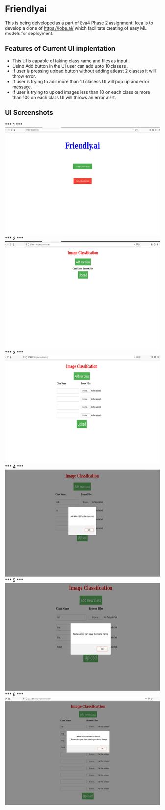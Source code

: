 # Friendlyai
This is being delveloped as a part of Eva4 Phase 2 assignment.
Idea is to develop a clone of https://lobe.ai/ which facilitate creating of easy ML models for deployment.
## Features of Current UI implentation
- This UI is capable of taking class name and files as input.
- Using Add button in the UI user can add upto 10 clasess .
- If user is pressing upload button without adding atleast 2 clasess it will throw error.
- If user is trying to add more than 10 clasess UI will pop up and error message.
- If user is trying to upload images less than 10 on each class or more than 100 on each class UI will throws an error alert.

## UI Screenshots

*** 1 ***
<img src="images/Capture1.JPG" alt="1" height="350"/>
*** 2 ***
<img src="images/Capture2.JPG" alt="2" height="350"/>
*** 3 ***
<img src="images/Capture3.JPG" alt="3" height="350"/>
*** 4 ***
<img src="images/Capture4.JPG" alt="4" height="350"/>
*** 5 ***
<img src="images/Capture5.JPG" alt="5" height="350"/>
*** 6 ***
<img src="images/Capture6.JPG" alt="6" height="350"/>
